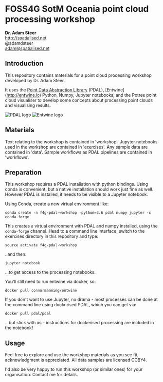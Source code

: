 # FOSS4G SotM Oceania point cloud processing workshop

**Dr. Adam Steer**  
http://spatialised.net  
@adamdsteer  
adam@spatialised.net

## Introduction

This repository contains materials for a point cloud processing workshop developed by Dr. Adam Steer.

It uses the [Point Data Abstraction Library](http://pdal.io) (PDAL), [Entwine] (http://entwine.io) Python, Numpy, Jupyter notebooks, and the Potree point cloud visualiser to develop some concepts about processing point clouds and visualising results.

![PDAL logo](https://pdal.io/_images/pdal_logo.png)
![Entwine logo](https://entwine.io/_images/entwine_logo_2-color-small.png)

## Materials

Text relating to the workshop is contained in 'workshop'. Jupyter notebooks used in the workshop are contained in 'exercises'. Any sample data are contained in 'data'. Sample workflows as PDAL pipelines are contained in 'workflows'.

## Preparation

This workshop requires a PDAL installation with python bindings. Using conda is convenient, but a native installation should work just fine as well. However PDAL is installed, it needs to be visible to a Jupyter notebook.

Using Conda, create a new virtual environment like:

`conda create -n f4g-pdal-workshop -python=3.6 pdal numpy jupyter -c conda-forge`

This creates a virtual environment with PDAL and numpy installed, using the `conda-forge` channel. Head to a command line interface, switch to the exercises directory in this repository and type:

`source activate f4g-pdal-workshop`

..and then:

`jupyter notebook`

...to get access to the processing notebooks.

You'll still need to run entwine via docker, so:

`docker pull connormanning/entwine`

If you don't want to use Jupyter, no drama - most processes can be done at the command line using dockerised PDAL, which you can get via:

`docker pull pdal/pdal`

...but stick with us - instructions for dockerised processing are included in the notebook!

## Usage

Feel free to explore and use the workshop materials as you see fit, acknowledgment is appreciated. All data samples are licensed CCBY4.

I'd also be very happy to run this workshop (or similar ones) for your organisation. Contact me for details.
